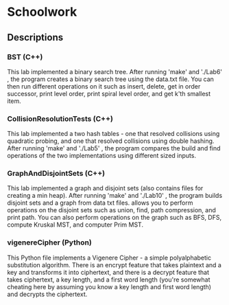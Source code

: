 # Schoolwork

## Descriptions

### BST (C++)
This lab implemented a binary search tree. After running 'make' and './Lab6' , the program creates a binary search tree using the data.txt file. You can then run different operations on it such as insert, delete, get in order successor, print level order, print spiral level order, and get k'th smallest item.

### CollisionResolutionTests (C++)
This lab implemented a two hash tables - one that resolved collisions using quadratic probing, and one that resolved collisions using double hashing. After running 'make' and './Lab5' , the program compares the build and find operations of the two implementations using different sized inputs. 

### GraphAndDisjointSets (C++)
This lab implemented a graph and disjoint sets (also contains files for creating a min heap). After running 'make' and './Lab10' , the program builds disjoint sets and a graph from data txt files. allows you to perform operations on the disjoint sets such as union, find, path compression, and print path. You can also perform operations on the graph such as BFS, DFS, compute Kruskal MST, and computer Prim MST. 

### vigenereCipher (Python)
This Python file implements a Vigenere Cipher - a simple polyalphabetic substitution algorithm. There is an encrypt feature that takes plaintext and a key and transforms it into ciphertext, and there is a decrypt feature that takes ciphertext, a key length, and a first word length (you're somewhat cheating here by assuming you know a key length and first word length) and decrypts the ciphertext.
